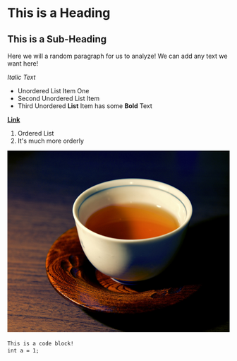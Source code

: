 # This is a Heading

## This is a Sub-Heading

Here we will a random paragraph for us to analyze! We can add any text we want here!

*Italic Text*

- Unordered List Item One
- Second Unordered List Item
- Third Unordered **List** Item has some **Bold** Text

**[Link](http://apple.com)**

1. Ordered List
2. It's much more orderly

![Image](./image.png)

```
This is a code block!
int a = 1;
```